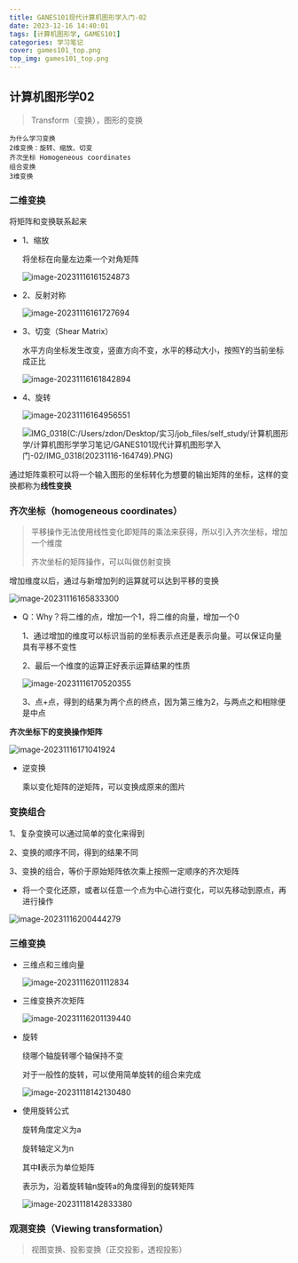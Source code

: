 ```yaml
---
title: GANES101现代计算机图形学入门-02
date: 2023-12-16 14:40:01
tags: [计算机图形学, GAMES101]
categories: 学习笔记
cover: games101_top.png
top_img: games101_top.png
---
```



## 计算机图形学02

> Transform（变换），图形的变换

```
为什么学习变换
2维变换：旋转、缩放、切变
齐次坐标 Homogeneous coordinates
组合变换
3维变换
```

### 二维变换

将矩阵和变换联系起来

* 1、缩放

  将坐标在向量左边乘一个对角矩阵

  ![image-20231116161524873](GANES101现代计算机图形学入门-02/image-20231116161524873-17084118809551.png)

* 2、反射对称

  ![image-20231116161727694](GANES101现代计算机图形学入门-02/image-20231116161727694-17084118809562.png)

* 3、切变（Shear Matrix）

  水平方向坐标发生改变，竖直方向不变，水平的移动大小，按照Y的当前坐标成正比

  ![image-20231116161842894](GANES101现代计算机图形学入门-02/image-20231116161842894-17084118809563.png)

* 4、旋转

  ![image-20231116164956551](GANES101现代计算机图形学入门-02/image-20231116164956551-17084118809564.png)

  ![IMG_0318(C:/Users/zdon/Desktop/实习/job_files/self_study/计算机图形学/计算机图形学学习笔记/GANES101现代计算机图形学入门-02/IMG_0318(20231116-164749).PNG)](GANES101现代计算机图形学入门-02/IMG_0318(20231116-164749).PNG)

通过矩阵乘积可以将一个输入图形的坐标转化为想要的输出矩阵的坐标，这样的变换都称为**线性变换**

### 齐次坐标（homogeneous coordinates）

> 平移操作无法使用线性变化即矩阵的乘法来获得，所以引入齐次坐标，增加一个维度
>
> 齐次坐标的矩阵操作，可以叫做仿射变换

增加维度以后，通过与新增加列的运算就可以达到平移的变换

![image-20231116165833300](GANES101现代计算机图形学入门-02/image-20231116165833300-17084118809565.png)

* Q：Why？将二维的点，增加一个1，将二维的向量，增加一个0

  1、通过增加的维度可以标识当前的坐标表示点还是表示向量。可以保证向量具有平移不变性

  2、最后一个维度的运算正好表示运算结果的性质

  ![image-20231116170520355](GANES101现代计算机图形学入门-02/image-20231116170520355-17084118809566.png)

  3、点+点，得到的结果为两个点的终点，因为第三维为2，与两点之和相除便是中点

**齐次坐标下的变换操作矩阵**

![image-20231116171041924](GANES101现代计算机图形学入门-02/image-20231116171041924-17084118809567.png)

* 逆变换

  乘以变化矩阵的逆矩阵，可以变换成原来的图片

### 变换组合

1、复杂变换可以通过简单的变化来得到

2、变换的顺序不同，得到的结果不同

3、变换的组合，等价于原始矩阵依次乘上按照一定顺序的齐次矩阵

* 将一个变化还原，或者以任意一个点为中心进行变化，可以先移动到原点，再进行操作

![image-20231116200444279](GANES101现代计算机图形学入门-02/image-20231116200444279-17084118809568.png)

### 三维变换

* 三维点和三维向量

  ![image-20231116201112834](GANES101现代计算机图形学入门-02/image-20231116201112834-17084118809569.png)

* 三维变换齐次矩阵

  ![image-20231116201139440](GANES101现代计算机图形学入门-02/image-20231116201139440-170841188095610.png)

* 旋转

  绕哪个轴旋转哪个轴保持不变

  对于一般性的旋转，可以使用简单旋转的组合来完成

  ![image-20231118142130480](GANES101现代计算机图形学入门-02/image-20231118142130480-170841188095611.png)

* 使用旋转公式

  旋转角度定义为a

  旋转轴定义为n

  其中**I**表示为单位矩阵

  表示为，沿着旋转轴n旋转a的角度得到的旋转矩阵

  ![image-20231118142833380](GANES101现代计算机图形学入门-02/image-20231118142833380-170841188095612.png)

### 观测变换（Viewing transformation）

> 视图变换、投影变换（正交投影，透视投影）

 
